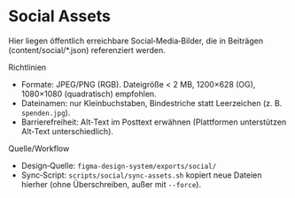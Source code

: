 # Social Assets

Hier liegen öffentlich erreichbare Social‑Media‑Bilder, die in Beiträgen (content/social/*.json) referenziert werden.

Richtlinien
- Formate: JPEG/PNG (RGB). Dateigröße < 2 MB, 1200×628 (OG), 1080×1080 (quadratisch) empfohlen.
- Dateinamen: nur Kleinbuchstaben, Bindestriche statt Leerzeichen (z. B. `spenden.jpg`).
- Barrierefreiheit: Alt‑Text im Posttext erwähnen (Plattformen unterstützen Alt‑Text unterschiedlich).

Quelle/Workflow
- Design‑Quelle: `figma-design-system/exports/social/`
- Sync‑Script: `scripts/social/sync-assets.sh` kopiert neue Dateien hierher (ohne Überschreiben, außer mit `--force`).

